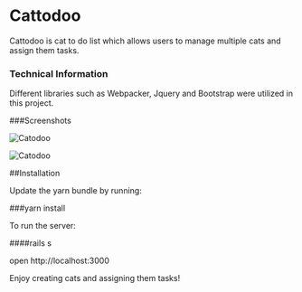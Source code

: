 # Cattodoo 

Cattodoo is cat to do list which allows users to manage multiple cats and assign them tasks. 

### Technical Information

Different libraries such as Webpacker, Jquery and Bootstrap were utilized in this project. 

###Screenshots 

![Catodoo](file:///Users/sarafarah/Desktop/Screen%20Shot%202019-08-19%20at%2011.23.40%20AM.png)

![Catodoo](file:///Users/sarafarah/Desktop/Screen%20Shot%202019-08-19%20at%2011.23.47%20AM.png)




##Installation

Update the yarn bundle by running: 

###yarn install


To run the server: 

####rails s

open http://localhost:3000

Enjoy creating cats and assigning them tasks! 



